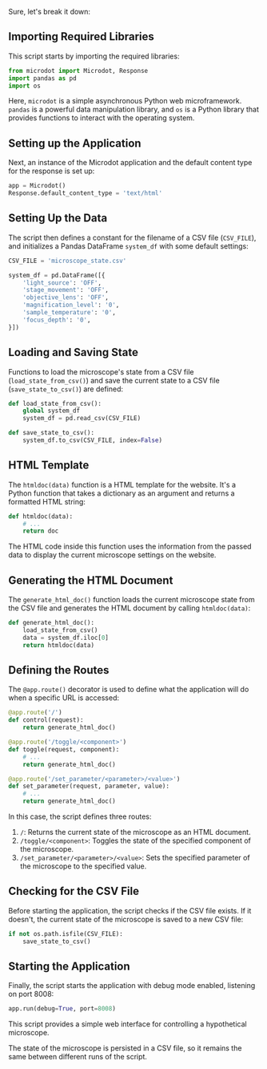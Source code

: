 Sure, let's break it down:

## Importing Required Libraries

This script starts by importing the required libraries:

```python
from microdot import Microdot, Response
import pandas as pd
import os
```
Here, `microdot` is a simple asynchronous Python web microframework. `pandas` is a powerful data manipulation library, and `os` is a Python library that provides functions to interact with the operating system.

## Setting up the Application

Next, an instance of the Microdot application and the default content type for the response is set up:

```python
app = Microdot()
Response.default_content_type = 'text/html'
```

## Setting Up the Data

The script then defines a constant for the filename of a CSV file (`CSV_FILE`), and initializes a Pandas DataFrame `system_df` with some default settings:

```python
CSV_FILE = 'microscope_state.csv'

system_df = pd.DataFrame([{
    'light_source': 'OFF',
    'stage_movement': 'OFF',
    'objective_lens': 'OFF',
    'magnification_level': '0',
    'sample_temperature': '0',
    'focus_depth': '0',
}])
```

## Loading and Saving State

Functions to load the microscope's state from a CSV file (`load_state_from_csv()`) and save the current state to a CSV file (`save_state_to_csv()`) are defined:

```python
def load_state_from_csv():
    global system_df
    system_df = pd.read_csv(CSV_FILE)

def save_state_to_csv():
    system_df.to_csv(CSV_FILE, index=False)
```

## HTML Template

The `htmldoc(data)` function is a HTML template for the website. It's a Python function that takes a dictionary as an argument and returns a formatted HTML string:

```python
def htmldoc(data):
    # ...
    return doc
```

The HTML code inside this function uses the information from the passed data to display the current microscope settings on the website.

## Generating the HTML Document

The `generate_html_doc()` function loads the current microscope state from the CSV file and generates the HTML document by calling `htmldoc(data)`:

```python
def generate_html_doc():
    load_state_from_csv()
    data = system_df.iloc[0]
    return htmldoc(data)
```

## Defining the Routes

The `@app.route()` decorator is used to define what the application will do when a specific URL is accessed:

```python
@app.route('/')
def control(request):
    return generate_html_doc()

@app.route('/toggle/<component>')
def toggle(request, component):
    # ...
    return generate_html_doc()

@app.route('/set_parameter/<parameter>/<value>')
def set_parameter(request, parameter, value):
    # ...
    return generate_html_doc()
```

In this case, the script defines three routes:

1. `/`: Returns the current state of the microscope as an HTML document.
2. `/toggle/<component>`: Toggles the state of the specified component of the microscope.
3. `/set_parameter/<parameter>/<value>`: Sets the specified parameter of the microscope to the specified value.

## Checking for the CSV File

Before starting the application, the script checks if the CSV file exists. If it doesn't, the current state of the microscope is saved to a new CSV file:

```python
if not os.path.isfile(CSV_FILE):
    save_state_to_csv()
```

## Starting the Application

Finally, the script starts the application with debug mode enabled, listening on port 8008:

```python
app.run(debug=True, port=8008)
```

This script provides a simple web interface for controlling a hypothetical microscope.

 The state of the microscope is persisted in a CSV file, so it remains the same between different runs of the script.
